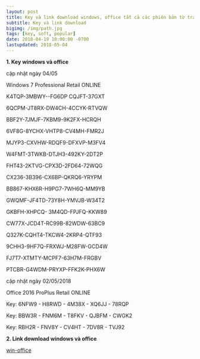 ```yaml
---
layout: post
title: Key và link download windows, office tất cả các phiên bản từ trang chủ Microsoft
subtitle: Key và link download
bigimg: /img/path.jpg
tags: [key, soft, popular]
date: 2018-04-19 10:00:00 -0700
lastupdated: 2018-05-04
---
```


**1. Key windows và office**

cập nhật ngày 04/05

Windows 7 Professional Retail ONLINE

K4TQP-3MBWY--FG6DP CQJFT-37GXT 

6QCPM-JT8RX-DW4CH-4CCYK-RTVQW 

BBF2Y-7JMJF-7KBM9-9K2FX-HCRQH 

6VF8G-8YCHX-VHTP8-CV4MH-FMR2J 

MJYP3-CXVHW-RDQF9-DFXVP-M3FV4

W4FMT-3TWKB-DTJH3-492KY-2DT2P

FHT43-2KTVG-CPX3D-2FD64-72WQG

CX236-3B396-CX6BP-QKRQ6-YRYPM

BB867-KHX6R-H9PG7-7WH6Q-MM9YB 

GWQMF-JF4TD-73Y8H-YMVJB-W34T2

GKBFH-XHPCQ- 3M4QD-FPJFQ-KKW89

CW77X-JCD4T-RC99B-82WDW-63BC9

Q327K-CQHT4-TKCW4-2KRP4-QTF93

9CHH3-9HF7Q-FRXWJ-M28FW-GCD4W

FJ7T7-XTMTY-MCPF7-63H7M-FRGBV 

PTCBR-G4WDM-PRYXP-FFK2K-PHX6W

cập nhật ngày 02/05/2018

Office 2016 ProPlus Retail ONLINE

Key: 6NFW9 - H8RWD - 4M38X - XQ6JJ - 78RQP

Key: BBW3R - FNM6M - T8FKV - QJBFM - CWGK2

Key: RBH2R - FNV8Y - CV4HT - 7DV8R - TVJ92

**2. Link download windows và office**

[win-office](https://tb.rg-adguard.net/index.php)

<div id="fb-root"></div>
<script>(function(d, s, id) {
  var js, fjs = d.getElementsByTagName(s)[0];
  if (d.getElementById(id)) return;
  js = d.createElement(s); js.id = id;
  js.src = 'https://connect.facebook.net/vi_VN/sdk.js#xfbml=1&version=v2.12';
  fjs.parentNode.insertBefore(js, fjs);
}(document, 'script', 'facebook-jssdk'));</script>

<div class="fb-comments" data-href="https://github.com/tha1982/tha1982.github.io/edit/master/_posts/2018-04-19-win-office.md" data-numposts="5"></div>
